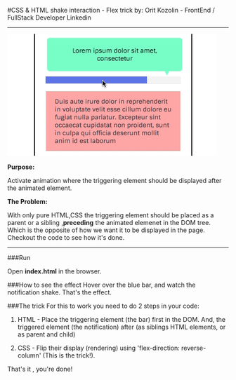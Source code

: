 #CSS & HTML shake interaction - Flex trick
by: Orit Kozolin - FrontEnd / FullStack Developer Linkedin
<hr>

![CSS shake interaction](css_shake_interaction.gif)


<b>Purpose: </b>

Activate animation where the triggering element should be displayed after the animated element.

<b>The Problem: </b>

With only pure HTML,CSS the triggering element should be placed as a parent or a sibling ,<b>preceding</b> the animated elemenet in the DOM tree.  Which is the opposite of how we want it to be displayed in the page. Checkout the code to see how it's done.

<hr>

###Run

Open <strong>index.html</strong> in the browser.

###How to see the effect
Hover over the blue bar, and watch the notification shake. That's the effect.

###The trick
For this to work you need to do 2 steps in your code:

1. HTML - Place the triggering element (the bar) first in the DOM. And, the triggered element (the notification) after (as siblings HTML elements, or as parent and child)

2. CSS - Flip their display (rendering) using 'flex-direction: reverse-column' (This is the trick!).

That's it , you're done!
